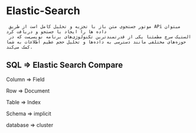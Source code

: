 # Elastic-Search

     موتور جستجوی متن باز با تجزیه و تحلیل کامل است از طریق APi میتوان داده ها را ایجاد یا جستجو و دریافت کرد
     الستیک سرچ مطمئنا یکی از قدرتمند‌ترین تکنولوژی‌های برنامه نویسی‌ست که در حوزه‌های مختلفی مانند دسترسی به داده‌ها و تحلیل حجم عظیم اطلاعات به شما کمک می‌کند. 

SQL    =>	Elastic Search Compare
----------------------------
Column   =>	Field

Row	     => Document

Table	   => Index

Schema   =>	implicit

database =>	cluster
